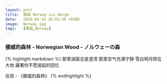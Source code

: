 ```yaml
---
layout: post
title:  挪威 Norway 🇳🇴 Norge
date:   2019-04-16 16:03:30 +0300
image:  Norway.jpg
tags:   [挪威,Norway]
---
```


### 挪威的森林 - Norwegian Wood - ノルウェーの森

{% highlight markdown %}
那里湖面总是澄清
那里空气充满宁静
雪白明月照在大地
藏著你不愿提起的回忆

伍佰 - 《挪威的森林》
{% endhighlight %}



